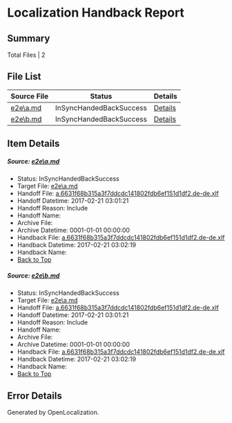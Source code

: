 # <a name='report-top'></a> Localization Handback Report

## Summary
 Total Files | 2

## File List
 Source File | Status | Details 
 ----------- | ------ | ------- 
 [e2e\a.md](https://github.com/OpenLocalizationTestOrg/ol-test4/blob/5b8f33dc302b5a2aa99f42855abaa4d3b6b8492e/e2e/a.md) | InSyncHandedBackSuccess | [Details](#23b506aec7e9de539584990c9c9c7bb81787b5251)
 [e2e\b.md](https://github.com/OpenLocalizationTestOrg/ol-test4/blob/5b8f33dc302b5a2aa99f42855abaa4d3b6b8492e/e2e/b.md) | InSyncHandedBackSuccess | [Details](#23b506aec7e9de539584990c9c9c7bb81787b5252)

## Item Details
##### <a name='23b506aec7e9de539584990c9c9c7bb81787b5251'></a> Source: [e2e\a.md](https://github.com/OpenLocalizationTestOrg/ol-test4/blob/5b8f33dc302b5a2aa99f42855abaa4d3b6b8492e/e2e/a.md)
* Status: InSyncHandedBackSuccess
* Target File: [e2e\a.md](https://github.com/OpenLocalizationTestOrg/ol-test4-dede/blob/f2aaa14f9f3c3d1cfed34efc5c227b7a115187e2/e2e/a.md)
* Handoff File: [a.6631f68b315a3f7ddcdc141802fdb6ef151d1df2.de-de.xlf](https://github.com/OpenLocalizationTestOrg/ol-test4-handoff/blob/0785fcbb9f67e269e25b30bbbdea7fa2ea517a44/ol-handoff/OpenLocalizationTestOrg/ol-test4-dede/xinjiang/ht/a.6631f68b315a3f7ddcdc141802fdb6ef151d1df2.de-de.xlf)
* Handoff Datetime: 2017-02-21 03:01:21
* Handoff Reason: Include
* Handoff Name: 
* Archive File: 
* Archive Datetime: 0001-01-01 00:00:00
* Handback File: [a.6631f68b315a3f7ddcdc141802fdb6ef151d1df2.de-de.xlf](https://github.com/OpenLocalizationTestOrg/ol-test4-handback/blob/d81e2887f27ad9c92b458967b299409e13829211/ol-handback/OpenLocalizationTestOrg/ol-test4-dede/xinjiang/ht/a.6631f68b315a3f7ddcdc141802fdb6ef151d1df2.de-de.xlf)
* Handback Datetime: 2017-02-21 03:02:19
* Handback Name: 
* [Back to Top](#report-top)

##### <a name='23b506aec7e9de539584990c9c9c7bb81787b5252'></a> Source: [e2e\b.md](https://github.com/OpenLocalizationTestOrg/ol-test4/blob/5b8f33dc302b5a2aa99f42855abaa4d3b6b8492e/e2e/b.md)
* Status: InSyncHandedBackSuccess
* Target File: [e2e\a.md](https://github.com/OpenLocalizationTestOrg/ol-test4-dede/blob/f2aaa14f9f3c3d1cfed34efc5c227b7a115187e2/e2e/a.md)
* Handoff File: [a.6631f68b315a3f7ddcdc141802fdb6ef151d1df2.de-de.xlf](https://github.com/OpenLocalizationTestOrg/ol-test4-handoff/blob/0785fcbb9f67e269e25b30bbbdea7fa2ea517a44/ol-handoff/OpenLocalizationTestOrg/ol-test4-dede/xinjiang/ht/a.6631f68b315a3f7ddcdc141802fdb6ef151d1df2.de-de.xlf)
* Handoff Datetime: 2017-02-21 03:01:21
* Handoff Reason: Include
* Handoff Name: 
* Archive File: 
* Archive Datetime: 0001-01-01 00:00:00
* Handback File: [a.6631f68b315a3f7ddcdc141802fdb6ef151d1df2.de-de.xlf](https://github.com/OpenLocalizationTestOrg/ol-test4-handback/blob/d81e2887f27ad9c92b458967b299409e13829211/ol-handback/OpenLocalizationTestOrg/ol-test4-dede/xinjiang/ht/a.6631f68b315a3f7ddcdc141802fdb6ef151d1df2.de-de.xlf)
* Handback Datetime: 2017-02-21 03:02:19
* Handback Name: 
* [Back to Top](#report-top)


## Error Details

Generated by OpenLocalization.
